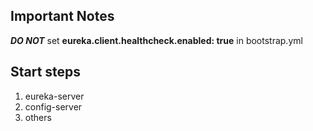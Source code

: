 ## Important Notes

***DO NOT*** set **eureka.client.healthcheck.enabled: true** in bootstrap.yml

## Start steps
1. eureka-server
2. config-server
3. others